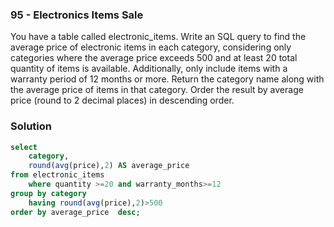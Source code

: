 ### 95 - Electronics Items Sale

You have a table called electronic_items. Write an SQL query to find the average price of electronic items in each category, considering only categories where the average price exceeds 500 and at least 20 total quantity of items is available. Additionally, only include items with a warranty period of 12 months or more. Return the category name along with the average price of items in that category. Order the result by average price (round to 2 decimal places) in descending order. 



### Solution

```sql
select 
	category, 
	round(avg(price),2) AS average_price 
from electronic_items
	where quantity >=20 and warranty_months>=12
group by category
	having round(avg(price),2)>500
order by average_price  desc;
```

